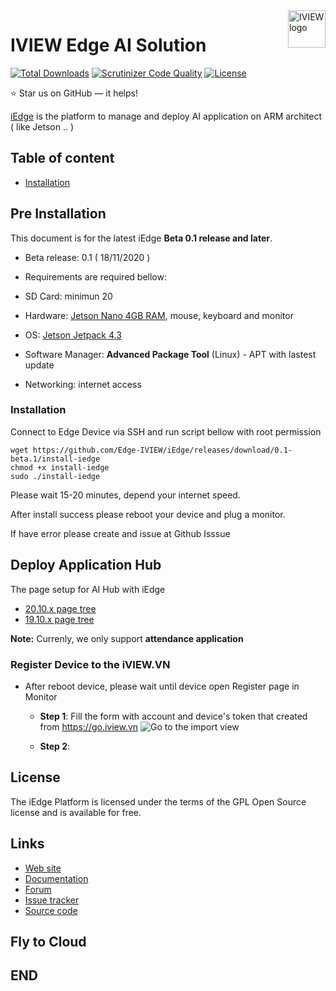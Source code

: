 


<a href="https://aimeos.org/">
    <img src="https://i.imgur.com/EORKMiE.jpg" alt="IVIEW logo" title="IVIEW Edge AI Solution" align="right" height="60" />
</a>

IVIEW Edge AI Solution
======================
[![Total Downloads](https://poser.pugx.org/aimeos/aimeos-typo3/d/total.svg)](https://packagist.org/packages/aimeos/aimeos-typo3)
[![Scrutinizer Code Quality](https://scrutinizer-ci.com/g/aimeos/aimeos-typo3/badges/quality-score.png?b=master)](https://scrutinizer-ci.com/g/aimeos/aimeos-typo3/?branch=master)
[![License](https://poser.pugx.org/aimeos/aimeos-typo3/license.svg)](https://packagist.org/packages/aimeos/aimeos-typo3)

:star: Star us on GitHub — it helps!

[iEdge](https://iview.vn) is the platform to manage and deploy AI application on ARM architect ( like Jetson .. )


## Table of content

- [Installation](#installation)

## Pre Installation

This document is for the latest iEdge **Beta 0.1 release and later**.

- Beta release: 0.1 ( 18/11/2020 )

- Requirements are required bellow:
- SD Card: minimun 20
- Hardware: [Jetson Nano 4GB RAM](https://developer.nvidia.com/embedded/jetson-nano-developer-kit), mouse, keyboard and monitor
- OS: [Jetson Jetpack 4.3](https://developer.nvidia.com/jetpack-43-archive)
- Software Manager: **Advanced Package Tool** (Linux) - APT with lastest update
- Networking: internet access 
	
### Installation

Connect to Edge Device via SSH and run script bellow with root permission
```
wget https://github.com/Edge-IVIEW/iEdge/releases/download/0.1-beta.1/install-iedge
chmod +x install-iedge
sudo ./install-iedge

```

Please wait 15-20 minutes, depend your internet speed.

After install success please reboot your device and plug a monitor.

If have error please create and issue at Github Isssue


## Deploy Application Hub 

The page setup for AI Hub with iEdge 
* [20.10.x page tree]()
* [19.10.x page tree]()

**Note:** Currenly, we only support **attendance application**

### Register Device to the iVIEW.VN

* After reboot device, please wait until device open Register page in Monitor
	- **Step 1**: Fill the form with account and device's token that created from https://go.iview.vn 
![Go to the import view](https://i.imgur.com/z2vcGJH.png)

	- **Step 2**: 

## License

The iEdge Platform is licensed under the terms of the GPL Open Source
license and is available for free.

## Links

* [Web site]()
* [Documentation]()
* [Forum]()
* [Issue tracker]()
* [Source code]()

## Fly to Cloud

## END

